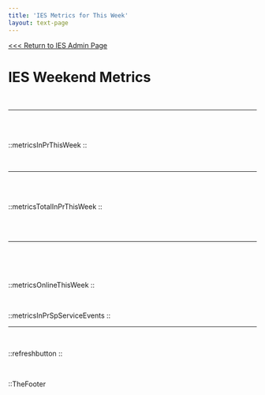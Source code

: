 ```yaml
---
title: 'IES Metrics for This Week'
layout: text-page
---
```

[<<< Return to IES Admin Page](/iesadmin)
<div class="topgrid">
<div>
<h1> IES Weekend Metrics </h1>
<br>
</div>
</div>

---

<br>
<br>


::metricsInPrThisWeek
::

<br>

---

<br>
<br>

::metricsTotalInPrThisWeek
::

<br>
<br>

---

<br>
<br>
<br>

::metricsOnlineThisWeek
::

<br>



::metricsInPrSpServiceEvents
::


---

<br>

::refreshbutton
::

<br>

::TheFooter